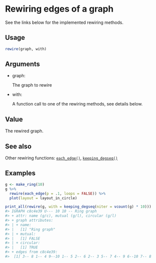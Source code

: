 # Rewiring edges of a graph

See the links below for the implemented rewiring methods.

## Usage

``` r
rewire(graph, with)
```

## Arguments

- graph:

  The graph to rewire

- with:

  A function call to one of the rewiring methods, see details below.

## Value

The rewired graph.

## See also

Other rewiring functions:
[`each_edge()`](https://r.igraph.org/reference/each_edge.md),
[`keeping_degseq()`](https://r.igraph.org/reference/keeping_degseq.md)

## Examples

``` r
g <- make_ring(10)
g %>%
  rewire(each_edge(p = .1, loops = FALSE)) %>%
  plot(layout = layout_in_circle)

print_all(rewire(g, with = keeping_degseq(niter = vcount(g) * 10)))
#> IGRAPH c8c4e39 U--- 10 10 -- Ring graph
#> + attr: name (g/c), mutual (g/l), circular (g/l)
#> + graph attributes:
#> | + name:
#> |   [1] "Ring graph"
#> | + mutual:
#> |   [1] FALSE
#> | + circular:
#> |   [1] TRUE
#> + edges from c8c4e39:
#>  [1] 3-- 8 1-- 4 9--10 1-- 5 2-- 6 2-- 3 5-- 7 4-- 9 6--10 7-- 8
```
